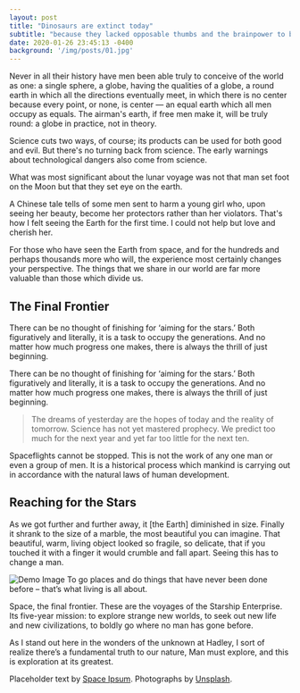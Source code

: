 ```yaml
--- 
layout: post 
title: "Dinosaurs are extinct today" 
subtitle: "because they lacked opposable thumbs and the brainpower to build a space program." 
date: 2020-01-26 23:45:13 -0400 
background: '/img/posts/01.jpg' 
---
```


Never in all their history have men been able truly to conceive of the world as one: a single sphere, a globe, having the qualities of a globe, a round earth in which all the directions eventually meet, in which there is no center because every point, or none, is center — an equal earth which all men occupy as equals. The airman's earth, if free men make it, will be truly round: a globe in practice, not in theory.

Science cuts two ways, of course; its products can be used for both good and evil. But there's no turning back from science. The early warnings about technological dangers also come from science.

What was most significant about the lunar voyage was not that man set foot on the Moon but that they set eye on the earth.

A Chinese tale tells of some men sent to harm a young girl who, upon seeing her beauty, become her protectors rather than her violators. That's how I felt seeing the Earth for the first time. I could not help but love and cherish her.

For those who have seen the Earth from space, and for the hundreds and perhaps thousands more who will, the experience most certainly changes your perspective. The things that we share in our world are far more valuable than those which divide us.

## The Final Frontier

There can be no thought of finishing for ‘aiming for the stars.’ Both figuratively and literally, it is a task to occupy the generations. And no matter how much progress one makes, there is always the thrill of just beginning.

There can be no thought of finishing for ‘aiming for the stars.’ Both figuratively and literally, it is a task to occupy the generations. And no matter how much progress one makes, there is always the thrill of just beginning.

> The dreams of yesterday are the hopes of today and the reality of tomorrow. Science has not yet mastered prophecy. We predict too much for the next year and yet far too little for the next ten.

Spaceflights cannot be stopped. This is not the work of any one man or even a group of men. It is a historical process which mankind is carrying out in accordance with the natural laws of human development.

## Reaching for the Stars

As we got further and further away, it [the Earth] diminished in size. Finally it shrank to the size of a marble, the most beautiful you can imagine. That beautiful, warm, living object looked so fragile, so delicate, that if you touched it with a finger it would crumble and fall apart. Seeing this has to change a man.

![Demo Image](https://source.unsplash.com/Mn9Fa_wQH-M/800x450) <span class="caption text-muted">To go places and do things that have never been done before – that’s what living is all about.</span>

Space, the final frontier. These are the voyages of the Starship Enterprise. Its five-year mission: to explore strange new worlds, to seek out new life and new civilizations, to boldly go where no man has gone before.

As I stand out here in the wonders of the unknown at Hadley, I sort of realize there’s a fundamental truth to our nature, Man must explore, and this is exploration at its greatest.

Placeholder text by [Space Ipsum](http://spaceipsum.com/). Photographs by [Unsplash](https://unsplash.com/).
